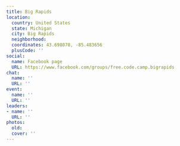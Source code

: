 ```yaml
---
title: Big Rapids
location:
  country: United States
  state: Michigan
  city: Big Rapids
  neighborhood: 
  coordinates: 43.698078, -85.483656
  plusCode: ''
social:
  name: Facebook page
  URL: https://www.facebook.com/groups/free.code.camp.bigrapids
chat:
  name: ''
  URL: ''
event:
  name: ''
  URL: ''
leaders:
- name: ''
  URL: ''
photos:
  old: 
  cover: ''
---
```

